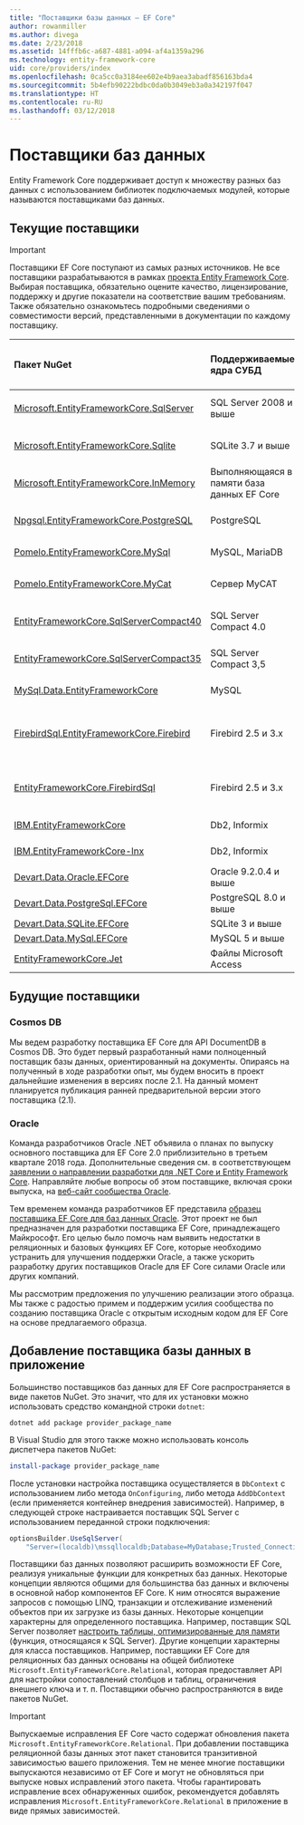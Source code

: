 ```yaml
---
title: "Поставщики базы данных — EF Core"
author: rowanmiller
ms.author: divega
ms.date: 2/23/2018
ms.assetid: 14fffb6c-a687-4881-a094-af4a1359a296
ms.technology: entity-framework-core
uid: core/providers/index
ms.openlocfilehash: 0ca5cc0a3184ee602e4b9aea3abadf856163bda4
ms.sourcegitcommit: 5b4efb90222bdbc0da0b3049eb3a0a342197f047
ms.translationtype: HT
ms.contentlocale: ru-RU
ms.lasthandoff: 03/12/2018
---
```

# <a name="database-providers"></a>Поставщики баз данных

Entity Framework Core поддерживает доступ к множеству разных баз данных с использованием библиотек подключаемых модулей, которые называются поставщиками баз данных.

## <a name="current-providers"></a>Текущие поставщики
> [!IMPORTANT]  
> Поставщики EF Core поступают из самых разных источников. Не все поставщики разрабатываются в рамках [проекта Entity Framework Core](https://github.com/aspnet/EntityFrameworkCore). Выбирая поставщика, обязательно оцените качество, лицензирование, поддержку и другие показатели на соответствие вашим требованиям. Также обязательно ознакомьтесь подробными сведениями о совместимости версий, представленными в документации по каждому поставщику.

| Пакет NuGet                                                                                                        | Поддерживаемые ядра СУБД | Программа обслуживания или поставщик                                                           | Примечания и требования             | Полезные ссылки                                                                                                                                                              |
|:---------------------------------------------------------------------------------------------------------------------|:---------------------------|:------------------------------------------------------------------------------|:---------------------------------|:--------------------------------------------------------------------------------------------------------------------------------------------------------------------------|
| [Microsoft.EntityFrameworkCore.SqlServer](https://www.nuget.org/packages/Microsoft.EntityFrameworkCore.SqlServer)    | SQL Server 2008 и выше    | [Проект EF Core](https://github.com/aspnet/EntityFrameworkCore/) (Майкрософт) |                                  | [Документы](xref:core/providers/sql-server/index)                                                                                                                              |
| [Microsoft.EntityFrameworkCore.Sqlite](https://www.nuget.org/packages/Microsoft.EntityFrameworkCore.Sqlite)          | SQLite 3.7 и выше         | [Проект EF Core](https://github.com/aspnet/EntityFrameworkCore/) (Майкрософт) |                                  | [Документы](xref:core/providers/sqlite/index)                                                                                                                                  |
| [Microsoft.EntityFrameworkCore.InMemory](https://www.nuget.org/packages/Microsoft.EntityFrameworkCore.InMemory)      | Выполняющаяся в памяти база данных EF Core | [Проект EF Core](https://github.com/aspnet/EntityFrameworkCore/) (Майкрософт) | Только для тестирования                 | [Документы](xref:core/providers/in-memory/index)                                                                                                                               |
| [Npgsql.EntityFrameworkCore.PostgreSQL](https://www.nuget.org/packages/Microsoft.EntityFrameworkCore.SqlServer)      | PostgreSQL                 | [Команда разработчиков Npgsql](https://github.com/npgsql)                          |                                  | [Документы](http://www.npgsql.org/efcore/index.html)                                                                                                                           |
| [Pomelo.EntityFrameworkCore.MySql](https://www.nuget.org/packages/Pomelo.EntityFrameworkCore.MySql)                  | MySQL, MariaDB             | [Проект Pomelo Foundation](https://github.com/PomeloFoundation)              |                                  | [Файл сведений](https://github.com/PomeloFoundation/Pomelo.EntityFrameworkCore.MySql/blob/master/README.md)                                                                      |
| [Pomelo.EntityFrameworkCore.MyCat](https://www.nuget.org/packages/Pomelo.EntityFrameworkCore.MyCat)                  | Сервер MyCAT               | [Проект Pomelo Foundation](https://github.com/PomeloFoundation)              | Предварительная версия до EF Core 1.1   | [Файл сведений](https://github.com/PomeloFoundation/Pomelo.EntityFrameworkCore.MyCat/blob/master/README.md)                                                                      |
| [EntityFrameworkCore.SqlServerCompact40](https://www.nuget.org/packages/EntityFrameworkCore.SqlServerCompact40)      | SQL Server Compact 4.0     | [Эрик Эйлсков Йенсен (Erik Ejlskov Jensen)](https://github.com/ErikEJ/)                             | .NET Framework                   | [Вики-сайт](https://github.com/ErikEJ/EntityFramework.SqlServerCompact/wiki/Using-EF-Core-with-SQL-Server-Compact-in-Traditional-.NET-Applications)                            |
| [EntityFrameworkCore.SqlServerCompact35](https://www.nuget.org/packages/EntityFrameworkCore.SqlServerCompact35)      | SQL Server Compact 3,5     | [Эрик Эйлсков Йенсен (Erik Ejlskov Jensen)](https://github.com/ErikEJ/)                             | .NET Framework                   | [Вики-сайт](https://github.com/ErikEJ/EntityFramework.SqlServerCompact/wiki/Using-EF-Core-with-SQL-Server-Compact-in-Traditional-.NET-Applications)                            |
| [MySql.Data.EntityFrameworkCore](https://www.nuget.org/packages/MySql.Data.EntityFrameworkCore)                      | MySQL                      | [Проект MySQL](http://dev.mysql.com) (Oracle)                                | Предварительная версия                      | [Документы](https://dev.mysql.com/doc/connector-net/en/)                                                                                                                       |
| [FirebirdSql.EntityFrameworkCore.Firebird](https://www.nuget.org/packages/FirebirdSql.EntityFrameworkCore.Firebird/) | Firebird 2.5 и 3.x       | [Jiří Činčura](https://github.com/cincuranet)                                 | EF Core 2.0 и более поздние версии, предварительный выпуск | [Блог](https://www.tabsoverspaces.com/233653-preview-of-entity-framework-core-2-0-support-for-firebird-and-firebirdclient-6-0/)                                           |
| [EntityFrameworkCore.FirebirdSql](https://www.nuget.org/packages/EntityFrameworkCore.FirebirdSql/)                   | Firebird 2.5 и 3.x       | [Рафаэл Алмейда (Rafael Almeida)](https://github.com/ralmsdeveloper)                           | EF Core 2.0 и выше              | [Вики-сайт](https://github.com/ralmsdeveloper/EntityFrameworkCore.FirebirdSQL/wiki)                                                                                            |
| [IBM.EntityFrameworkCore](https://www.nuget.org/packages/IBM.EntityFrameworkCore)                                    | Db2, Informix              | [IBM](https://ibm.com)                                                        | До EF Core 1.1, Windows       | [FAQ](https://www.ibm.com/developerworks/community/blogs/96960515-2ea1-4391-8170-b0515d08e4da/entry/Instructions_for_downloading_and_using_DB2_NET_Core_provider_package) |
| [IBM.EntityFrameworkCore-lnx](https://www.nuget.org/packages/IBM.EntityFrameworkCore-lnx)                            | Db2, Informix              | [IBM](https://ibm.com)                                                        | До EF Core 1.1, Linux         | [FAQ](https://www.ibm.com/developerworks/community/blogs/96960515-2ea1-4391-8170-b0515d08e4da/entry/Instructions_for_downloading_and_using_DB2_NET_Core_provider_package) |
| [Devart.Data.Oracle.EFCore](https://www.nuget.org/packages/Devart.Data.Oracle.EFCore/)                               | Oracle 9.2.0.4 и выше     | [DevArt](https://www.devart.com/)                                             | Оплаченный                             | [Документы](https://www.devart.com/dotconnect/oracle/docs/)                                                                                                                    |
| [Devart.Data.PostgreSql.EFCore](https://www.nuget.org/packages/Devart.Data.PostgreSql.EFCore/)                       | PostgreSQL 8.0 и выше     | [DevArt](https://www.devart.com/)                                             | Оплаченный                             | [Документы](https://www.devart.com/dotconnect/postgresql/docs/)                                                                                                                |
| [Devart.Data.SQLite.EFCore](https://www.nuget.org/packages/Devart.Data.SQLite.EFCore/)                               | SQLite 3 и выше           | [DevArt](https://www.devart.com/)                                             | Оплаченный                             | [Документы](https://www.devart.com/dotconnect/sqlite/docs/)                                                                                                                    |
| [Devart.Data.MySql.EFCore](https://www.nuget.org/packages/Devart.Data.MySql.EFCore/)                                 | MySQL 5 и выше            | [DevArt](https://www.devart.com/)                                             | Оплаченный                             | [Документы](https://www.devart.com/dotconnect/mysql/docs/)                                                                                                                     |
| [EntityFrameworkCore.Jet](https://www.nuget.org/packages/EntityFrameworkCore.Jet/)                                   | Файлы Microsoft Access     | [Bubi](https://github.com/bubibubi)                                           | EF Core 2.0, .NET Framework      | [Файл сведений](https://github.com/bubibubi/EntityFrameworkCore.Jet/blob/master/docs/README.md)                                                                                  |

## <a name="future-providers"></a>Будущие поставщики

### <a name="cosmos-db"></a>Cosmos DB

Мы ведем разработку поставщика EF Core для API DocumentDB в Cosmos DB. Это будет первый разработанный нами полноценный поставщик базы данных, ориентированный на документы. Опираясь на полученный в ходе разработки опыт, мы будем вносить в проект дальнейшие изменения в версиях после 2.1. На данный момент планируется публикация ранней предварительной версии этого поставщика (2.1).

### <a name="oracle"></a>Oracle
Команда разработчиков Oracle .NET объявила о планах по выпуску основного поставщика для EF Core 2.0 приблизительно в третьем квартале 2018 года. Дополнительные сведения см. в соответствующем [заявлении о направлении разработки для .NET Core и Entity Framework Core](http://www.oracle.com/technetwork/topics/dotnet/tech-info/odpnet-dotnet-ef-core-sod-4395108.pdf).
Направляйте любые вопросы об этом поставщике, включая сроки выпуска, на [веб-сайт сообщества Oracle](https://community.oracle.com/).

Тем временем команда разработчиков EF представила [образец поставщика EF Core для баз данных Oracle](https://github.com/aspnet/EntityFrameworkCore/blob/dev/samples/OracleProvider/README.md). Этот проект не был предназначен для разработки поставщика EF Core, принадлежащего Майкрософт. Его целью было помочь нам выявить недостатки в реляционных и базовых функциях EF Core, которые необходимо устранить для улучшения поддержки Oracle, а также ускорить разработку других поставщиков Oracle для EF Core силами Oracle или других компаний.

Мы рассмотрим предложения по улучшению реализации этого образца. Мы также с радостью примем и поддержим усилия сообщества по созданию поставщика Oracle с открытым исходным кодом для EF Core на основе предлагаемого образца.

## <a name="adding-a-database-provider-to-your-application"></a>Добавление поставщика базы данных в приложение

Большинство поставщиков баз данных для EF Core распространяется в виде пакетов NuGet. Это значит, что для их установки можно использовать средство командной строки `dotnet`:

``` console
dotnet add package provider_package_name
```

В Visual Studio для этого также можно использовать консоль диспетчера пакетов NuGet:

``` powershell
install-package provider_package_name
```

После установки настройка поставщика осуществляется в `DbContext` с использованием либо метода `OnConfiguring`, либо метода `AddDbContext` (если применяется контейнер внедрения зависимостей). Например, в следующей строке настраивается поставщик SQL Server с использованием переданной строки подключения:

``` csharp
optionsBuilder.UseSqlServer(
    "Server=(localdb)\mssqllocaldb;Database=MyDatabase;Trusted_Connection=True;");
```  

Поставщики баз данных позволяют расширить возможности EF Core, реализуя уникальные функции для конкретных баз данных. Некоторые концепции являются общими для большинства баз данных и включены в основной набор компонентов EF Core. К ним относятся выражение запросов с помощью LINQ, транзакции и отслеживание изменений объектов при их загрузке из базы данных. Некоторые концепции характерны для определенного поставщика. Например, поставщик SQL Server позволяет [настроить таблицы, оптимизированные для памяти](xref:core/providers/sql-server/memory-optimized-tables) (функция, относящаяся к SQL Server). Другие концепции характерны для класса поставщиков. Например, поставщики EF Core для реляционных баз данных основаны на общей библиотеке `Microsoft.EntityFrameworkCore.Relational`, которая предоставляет API для настройки сопоставлений столбцов и таблиц, ограничения внешнего ключа и т. п. Поставщики обычно распространяются в виде пакетов NuGet.

> [!IMPORTANT]  
> Выпускаемые исправления EF Core часто содержат обновления пакета `Microsoft.EntityFrameworkCore.Relational`. При добавлении поставщика реляционной базы данных этот пакет становится транзитивной зависимостью вашего приложения. Тем не менее многие поставщики выпускаются независимо от EF Core и могут не обновляться при выпуске новых исправлений этого пакета. Чтобы гарантировать исправление всех обнаруженных ошибок, рекомендуется добавлять исправления `Microsoft.EntityFrameworkCore.Relational` в приложение в виде прямых зависимостей.
